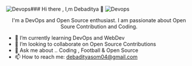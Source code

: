 ![Devops](https://github.com/Debaditya-Som/Debaditya-Som/assets/121785700/30219086-4351-4614-adca-7bb78ed19ed2)### Hi there , I,m Debaditya 👋
![Devops](https://github.com/Debaditya-Som/Debaditya-Som/assets/121785700/5e751e95-440f-40d7-ad1e-17b566143815)




 <center> I'm a DevOps and Open Source enthusiast. I am passionate about Open Soure Contribution and Coding.</center>


- 🌱 I’m currently learning DevOps and WebDev
- 👯 I’m looking to collaborate on Open Source Contributions
- 💬 Ask me about .. Coding , Football & Open Source 
- 📫 How to reach me: debadityasom04@gmail.com
